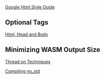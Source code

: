 

[Google Html Style Guide](https://google.github.io/styleguide/htmlcssguide.html#Optional_Tags)

## Optional Tags

[Html, Head and Body](https://stackoverflow.com/questions/5641997/is-it-necessary-to-write-head-body-and-html-tags)

## Minimizing WASM Output Size

[Thread on Techniques](https://github.com/rustwasm/wasm-bindgen/issues/73)

[Compiling no_std](https://github.com/rustwasm/wasm-bindgen/issues/146)

